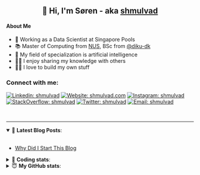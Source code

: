 <h2 align="center">
	👋 Hi, I'm Søren - aka <a href="https://shmulvad.com">shmulvad</a>
</h2>

#### About Me
- 🤖 Working as a Data Scientist at Singapore Pools
- 📚 Master of Computing from [NUS], BSc from [@diku-dk]
- 🧠 My field of specialization is artificial intelligence
- 👨‍🏫 I enjoy sharing my knowledge with others
- 👨‍💻 I love to build my own stuff

### Connect with me:

[![Linkedin: shmulvad](https://img.shields.io/badge/shmulvad-blue?style=flat&logo=Linkedin&logoColor=white)][linkedin]
[![Website: shmulvad.com](https://img.shields.io/badge/shmulvad.com-47CCCC?&style=flat&logo=Google-Chrome&logoColor=white)][website]
[![Instagram: shmulvad](https://img.shields.io/badge/-@shmulvad-purple?style=flat&logo=Instagram&logoColor=white)][instagram]
[![StackOverflow: shmulvad](https://img.shields.io/badge/shmulvad-FE7A16?style=flat&logo=stack-overflow&logoColor=white)][stackOverflow]
[![Twitter: shmulvad](https://img.shields.io/badge/@shmulvad-1ca0f1?style=flat&logo=twitter&logoColor=white)][twitter]
[![Email: shmulvad](https://img.shields.io/badge/shmulvad-D14836?style=flat&logo=gmail&logoColor=white)][mail]

<br />

---

<details open>
 <summary>📕 <b>Latest Blog Posts</b>: </summary>

<br>

<!-- BLOG-POST-LIST:START -->
- [Why Did I Start This Blog](https://shmulvad.com/blog/why-did-start-this-blog)
<!-- BLOG-POST-LIST:END -->

</details>

<!-- --- -->

<details>
 <summary>🤖 <b>Coding stats</b>: </summary>

<br>

NOTE: Doesn't track coding at work or work done in environments such as Jupyter Notebooks.

<!--START_SECTION:waka-->
![Code Time](http://img.shields.io/badge/Code%20Time-1%2C645%20hrs%2048%20mins-blue)

**I'm a Night 🦉** 

```text
🌞 Morning    66 commits     ██░░░░░░░░░░░░░░░░░░░░░░░   9.02% 
🌆 Daytime    223 commits    ███████░░░░░░░░░░░░░░░░░░   30.46% 
🌃 Evening    278 commits    █████████░░░░░░░░░░░░░░░░   37.98% 
🌙 Night      165 commits    █████░░░░░░░░░░░░░░░░░░░░   22.54%

```


📊 **This Week I Spent My Time On** 

```text
💬 Programming Languages: 
Python                   9 hrs 50 mins       ███████████████████░░░░░░   79.37% 
Other                    1 hr 37 mins        ███░░░░░░░░░░░░░░░░░░░░░░   13.11% 
Bash                     19 mins             ░░░░░░░░░░░░░░░░░░░░░░░░░   2.57% 
HTML                     12 mins             ░░░░░░░░░░░░░░░░░░░░░░░░░   1.63% 
JavaScript               9 mins              ░░░░░░░░░░░░░░░░░░░░░░░░░   1.31%

🔥 Editors: 
VS Code                  10 hrs 48 mins      █████████████████████░░░░   87.12% 
Zsh                      1 hr 35 mins        ███░░░░░░░░░░░░░░░░░░░░░░   12.82% 
Sublime Text             0 secs              ░░░░░░░░░░░░░░░░░░░░░░░░░   0.06%

🐱‍💻 Projects: 
hit-locator              7 hrs 12 mins       ██████████████░░░░░░░░░░░   58.16% 
overvaagning-admin       2 hrs 40 mins       █████░░░░░░░░░░░░░░░░░░░░   21.55% 
AdventOfCode             2 hrs 11 mins       ████░░░░░░░░░░░░░░░░░░░░░   17.62% 
Terminal                 12 mins             ░░░░░░░░░░░░░░░░░░░░░░░░░   1.72% 
overvaagning-sender      7 mins              ░░░░░░░░░░░░░░░░░░░░░░░░░   0.95%

```


 Last Updated on 05/12/2022 18:44:21 UTC
<!--END_SECTION:waka-->

</details>

<!-- --- -->

<details>
 <summary>😇 <b>My GitHub stats</b>: </summary>

<br>

<img align="left" alt="shmulvad's Github Stats" src="https://github-readme-stats.vercel.app/api?username=shmulvad&show_icons=true&hide_border=true" />

</details>



[website]: https://shmulvad.com
[twitter]: https://twitter.com/shmulvad
[linkedin]: https://linkedin.com/in/shmulvad
[instagram]: https://instagram.com/shmulvad
[stackOverflow]: https://stackoverflow.com/users/9248793/shmulvad
[mail]: mailto:shmulvad@gmail.com
[@diku-dk]: https://github.com/diku-dk
[github]: https://github.com/shmulvad
[NUS]: https://www.nus.edu.sg